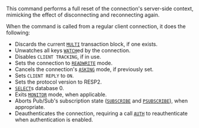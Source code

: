 This command performs a full reset of the connection's server-side context, 
mimicking the effect of disconnecting and reconnecting again.

When the command is called from a regular client connection, it does the
following:

* Discards the current [`MULTI`](./multi) transaction block, if one exists.
* Unwatches all keys [`WATCH`](./watch)ed by the connection.
* Disables `CLIENT TRACKING`, if in use.
* Sets the connection to [`READWRITE`](./readwrite) mode.
* Cancels the connection's [`ASKING`](./asking) mode, if previously set.
* Sets `CLIENT REPLY` to `ON`.
* Sets the protocol version to RESP2.
* [`SELECT`](./select)s database 0.
* Exits [`MONITOR`](./monitor) mode, when applicable.
* Aborts Pub/Sub's subscription state ([`SUBSCRIBE`](./subscribe) and [`PSUBSCRIBE`](./psubscribe)), when
  appropriate.
* Deauthenticates the connection, requiring a call [`AUTH`](./auth) to reauthenticate when
  authentication is enabled.

